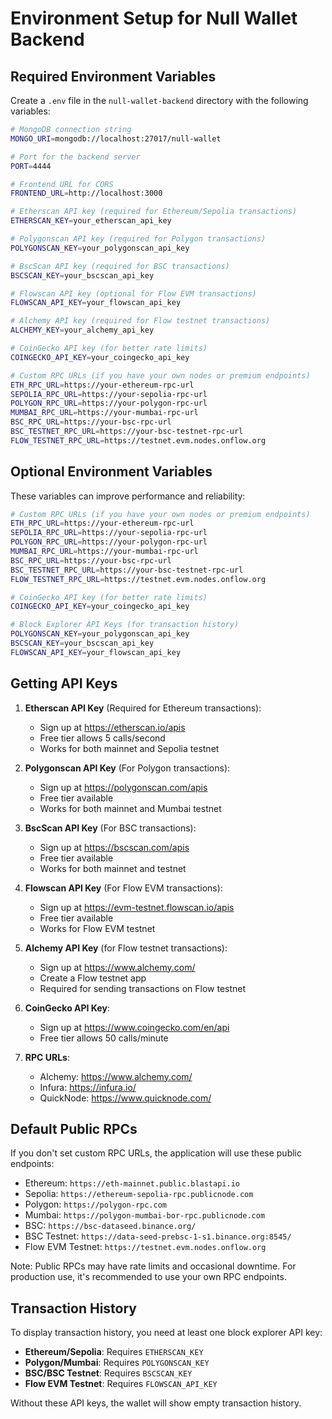 # Environment Setup for Null Wallet Backend

## Required Environment Variables

Create a `.env` file in the `null-wallet-backend` directory with the following variables:

```bash
# MongoDB connection string
MONGO_URI=mongodb://localhost:27017/null-wallet

# Port for the backend server
PORT=4444

# Frontend URL for CORS
FRONTEND_URL=http://localhost:3000

# Etherscan API key (required for Ethereum/Sepolia transactions)
ETHERSCAN_KEY=your_etherscan_api_key

# Polygonscan API key (required for Polygon transactions)
POLYGONSCAN_KEY=your_polygonscan_api_key

# BscScan API key (required for BSC transactions)
BSCSCAN_KEY=your_bscscan_api_key

# Flowscan API key (optional for Flow EVM transactions)
FLOWSCAN_API_KEY=your_flowscan_api_key

# Alchemy API key (required for Flow testnet transactions)
ALCHEMY_KEY=your_alchemy_api_key

# CoinGecko API key (for better rate limits)
COINGECKO_API_KEY=your_coingecko_api_key

# Custom RPC URLs (if you have your own nodes or premium endpoints)
ETH_RPC_URL=https://your-ethereum-rpc-url
SEPOLIA_RPC_URL=https://your-sepolia-rpc-url
POLYGON_RPC_URL=https://your-polygon-rpc-url
MUMBAI_RPC_URL=https://your-mumbai-rpc-url
BSC_RPC_URL=https://your-bsc-rpc-url
BSC_TESTNET_RPC_URL=https://your-bsc-testnet-rpc-url
FLOW_TESTNET_RPC_URL=https://testnet.evm.nodes.onflow.org
```

## Optional Environment Variables

These variables can improve performance and reliability:

```bash
# Custom RPC URLs (if you have your own nodes or premium endpoints)
ETH_RPC_URL=https://your-ethereum-rpc-url
SEPOLIA_RPC_URL=https://your-sepolia-rpc-url
POLYGON_RPC_URL=https://your-polygon-rpc-url
MUMBAI_RPC_URL=https://your-mumbai-rpc-url
BSC_RPC_URL=https://your-bsc-rpc-url
BSC_TESTNET_RPC_URL=https://your-bsc-testnet-rpc-url
FLOW_TESTNET_RPC_URL=https://testnet.evm.nodes.onflow.org

# CoinGecko API key (for better rate limits)
COINGECKO_API_KEY=your_coingecko_api_key

# Block Explorer API Keys (for transaction history)
POLYGONSCAN_KEY=your_polygonscan_api_key
BSCSCAN_KEY=your_bscscan_api_key
FLOWSCAN_API_KEY=your_flowscan_api_key
```

## Getting API Keys

1. **Etherscan API Key** (Required for Ethereum transactions): 
   - Sign up at https://etherscan.io/apis
   - Free tier allows 5 calls/second
   - Works for both mainnet and Sepolia testnet

2. **Polygonscan API Key** (For Polygon transactions):
   - Sign up at https://polygonscan.com/apis
   - Free tier available
   - Works for both mainnet and Mumbai testnet

3. **BscScan API Key** (For BSC transactions):
   - Sign up at https://bscscan.com/apis
   - Free tier available
   - Works for both mainnet and testnet

4. **Flowscan API Key** (For Flow EVM transactions):
   - Sign up at https://evm-testnet.flowscan.io/apis
   - Free tier available
   - Works for Flow EVM testnet

5. **Alchemy API Key** (for Flow testnet transactions):
   - Sign up at https://www.alchemy.com/
   - Create a Flow testnet app
   - Required for sending transactions on Flow testnet

6. **CoinGecko API Key**:
   - Sign up at https://www.coingecko.com/en/api
   - Free tier allows 50 calls/minute

7. **RPC URLs**:
   - Alchemy: https://www.alchemy.com/
   - Infura: https://infura.io/
   - QuickNode: https://www.quicknode.com/

## Default Public RPCs

If you don't set custom RPC URLs, the application will use these public endpoints:

- Ethereum: `https://eth-mainnet.public.blastapi.io`
- Sepolia: `https://ethereum-sepolia-rpc.publicnode.com`
- Polygon: `https://polygon-rpc.com`
- Mumbai: `https://polygon-mumbai-bor-rpc.publicnode.com`
- BSC: `https://bsc-dataseed.binance.org/`
- BSC Testnet: `https://data-seed-prebsc-1-s1.binance.org:8545/`
- Flow EVM Testnet: `https://testnet.evm.nodes.onflow.org`

Note: Public RPCs may have rate limits and occasional downtime. For production use, it's recommended to use your own RPC endpoints.

## Transaction History

To display transaction history, you need at least one block explorer API key:
- **Ethereum/Sepolia**: Requires `ETHERSCAN_KEY`
- **Polygon/Mumbai**: Requires `POLYGONSCAN_KEY`
- **BSC/BSC Testnet**: Requires `BSCSCAN_KEY`
- **Flow EVM Testnet**: Requires `FLOWSCAN_API_KEY`

Without these API keys, the wallet will show empty transaction history. 